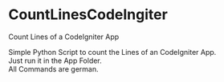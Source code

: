 # CountLinesCodeIngiter
Count Lines of a CodeIgniter App 

Simple Python Script to count the Lines of an CodeIgniter App. <br>
Just run it in the App Folder.<br>
All Commands are german.<br>
